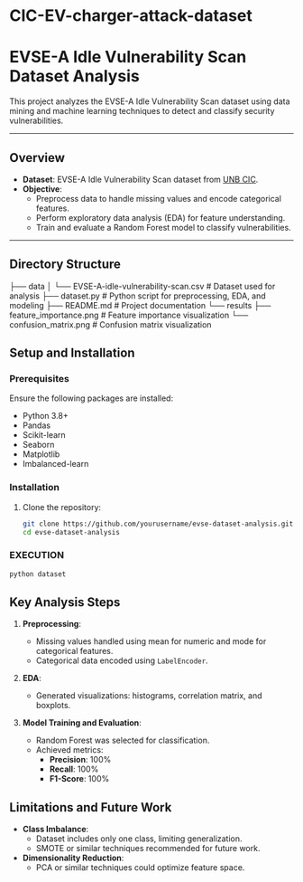 # CIC-EV-charger-attack-dataset
# EVSE-A Idle Vulnerability Scan Dataset Analysis

This project analyzes the EVSE-A Idle Vulnerability Scan dataset using data mining and machine learning techniques to detect and classify security vulnerabilities.

---

## **Overview**
- **Dataset**: EVSE-A Idle Vulnerability Scan dataset from [UNB CIC](https://www.unb.ca/cic/datasets/evse-dataset-2024.html).
- **Objective**:
  - Preprocess data to handle missing values and encode categorical features.
  - Perform exploratory data analysis (EDA) for feature understanding.
  - Train and evaluate a Random Forest model to classify vulnerabilities.

---

## **Directory Structure**
├── data │ 
  └── EVSE-A-idle-vulnerability-scan.csv # Dataset used for analysis
├── dataset.py # Python script for preprocessing, EDA, and modeling 
├── README.md # Project documentation 
  └── results 
├── feature_importance.png # Feature importance visualization
  └── confusion_matrix.png # Confusion matrix visualization





## **Setup and Installation**
### **Prerequisites**
Ensure the following packages are installed:
- Python 3.8+
- Pandas
- Scikit-learn
- Seaborn
- Matplotlib
- Imbalanced-learn

### **Installation**
1. Clone the repository:
   ```bash
   git clone https://github.com/yourusername/evse-dataset-analysis.git
   cd evse-dataset-analysis

### **EXECUTION**
   ```bash
   python dataset
````

## Key Analysis Steps
1. **Preprocessing**:
   - Missing values handled using mean for numeric and mode for categorical features.
   - Categorical data encoded using `LabelEncoder`.

2. **EDA**:
   - Generated visualizations: histograms, correlation matrix, and boxplots.

3. **Model Training and Evaluation**:
   - Random Forest was selected for classification.
   - Achieved metrics:
     - **Precision**: 100%
     - **Recall**: 100%
     - **F1-Score**: 100%

## Limitations and Future Work
- **Class Imbalance**:
  - Dataset includes only one class, limiting generalization.
  - SMOTE or similar techniques recommended for future work.
- **Dimensionality Reduction**:
  - PCA or similar techniques could optimize feature space.










